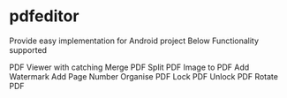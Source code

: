# pdfeditor

Provide easy implementation for Android project
Below Functionality supported
 
PDF Viewer with catching
Merge PDF
Split PDF
Image to PDF
Add Watermark
Add Page Number
Organise PDF
Lock PDF
Unlock PDF
Rotate PDF
